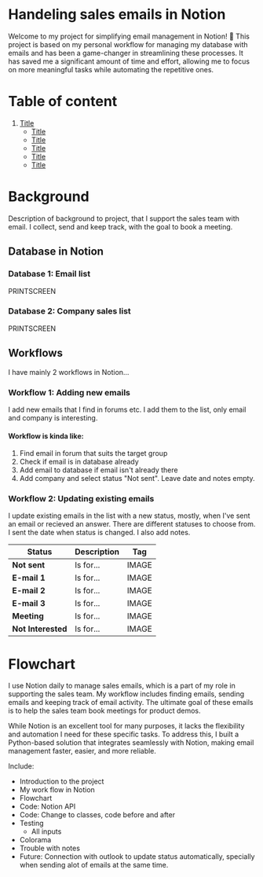 # Handeling sales emails in Notion

Welcome to my project for simplifying email management in Notion! 🎉 This project is based on my personal workflow for managing my database with emails and has been a game-changer in streamlining these processes. It has saved me a significant amount of time and effort, allowing me to focus on more meaningful tasks while automating the repetitive ones.

# Table of content

1. [Title](#title)
   - [Title](#title)
   - [Title](#title)
   - [Title](#title)
   - [Title](#title)
   - [Title](#title)

# Background

Description of background to project, that I support the sales team with email. I collect, send and keep track, with the goal to book a meeting.

## Database in Notion

### Database 1: Email list

PRINTSCREEN

### Database 2: Company sales list

PRINTSCREEN

## Workflows

I have mainly 2 workflows in Notion...

### Workflow 1: Adding new emails

I add new emails that I find in forums etc. I add them to the list, only email and company is interesting. 

#### Workflow is kinda like: 
1. Find email in forum that suits the target group
2. Check if email is in database already
3. Add email to database if email isn't already there
4. Add company and select status "Not sent". Leave date and notes empty.

### Workflow 2: Updating existing emails

I update existing emails in the list with a new status, mostly, when I've sent an email or recieved an answer. There are different statuses to choose from. I sent the date when status is changed. I also add notes.

| Status | Description | Tag |
| ------- | ----------- | --------------- |
| **Not sent** | Is for... | IMAGE |
| **E-mail 1** | Is for... | IMAGE |
| **E-mail 2** | Is for... | IMAGE |
| **E-mail 3** | Is for... | IMAGE |
| **Meeting** | Is for... | IMAGE |
| **Not Interested** | Is for... | IMAGE |


# Flowchart

I use Notion daily to manage sales emails, which is a part of my role in supporting the sales team. My workflow includes finding emails, sending emails and keeping track of email activity. The ultimate goal of these emails is to help the sales team book meetings for product demos. 

While Notion is an excellent tool for many purposes, it lacks the flexibility and automation I need for these specific tasks. To address this, I built a Python-based solution that integrates seamlessly with Notion, making email management faster, easier, and more reliable.

Include:
- Introduction to the project
- My work flow in Notion
- Flowchart
- Code: Notion API
- Code: Change to classes, code before and after
- Testing
    - All inputs
- Colorama
- Trouble with notes
- Future: Connection with outlook to update status automatically, specially when sending alot of emails at the same time.
